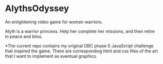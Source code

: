# AlythsOdyssey
An enlightening video game for women warriors.

Alyth is a warrior princess. Help her complete her missions, and then retire in peace and bliss.

*The current repo contains my original DBC phase 0 JavaScript challenge that inspired the game. There are corresponding html and css files of the art that I want to implement as eventual graphics.

